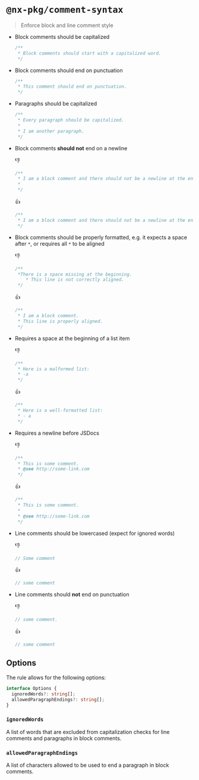 # `@nx-pkg/comment-syntax`

> Enforce block and line comment style

- Block comments should be capitalized

  ```ts
  /**
   * Block comments should start with a capitalized word.
   */
  ```

- Block comments should end on punctuation

  ```ts
  /**
   * This comment should end on punctuation.
   */
  ```

- Paragraphs should be capitalized

  ```ts
  /**
   * Every paragraph should be capitalized.
   *
   * I am another paragraph.
   */
  ```

- Block comments **should not** end on a newline

  👎

  ```ts
  /**
   * I am a block comment and there should not be a newline at the end.
   *
   */
  ```

  👍

  ```ts
  /**
   * I am a block comment and there should not be a newline at the end.
   */
  ```

- Block comments should be properly formatted, e.g. it expects a space after `*`, or requires all `*` to be aligned

  👎

  ```ts
  /**
   *There is a space missing at the beginning.
      * This line is not correctly aligned.
   */
  ```

  👍

  ```ts
  /**
   * I am a block comment.
   * This line is properly aligned.
   */
  ```

- Requires a space at the beginning of a list item

  👎

  ```ts
  /**
   * Here is a malformed list:
   * -a
   */
  ```

  👍

  ```ts
  /**
   * Here is a well-formatted list:
   * - a
   */
  ```

- Requires a newline before JSDocs

  👎

  ```ts
  /**
   * This is some comment.
   * @see http://some-link.com
   */
  ```

  👍

  ```ts
  /**
   * This is some comment.
   *
   * @see http://some-link.com
   */
  ```

- Line comments should be lowercased (expect for ignored words)

  👎

  ```ts
  // Some comment
  ```

  👍

  ```ts
  // some comment
  ```

- Line comments should **not** end on punctuation

  👎

  ```ts
  // some comment.
  ```

  👍

  ```ts
  // some comment
  ```

## Options

The rule allows for the following options:

```ts
interface Options {
  ignoredWords?: string[];
  allowedParagraphEndings?: string[];
}
```

### `ignoredWords`

A list of words that are excluded from capitalization checks for line comments and paragraphs in block comments.

### `allowedParagraphEndings`

A list of characters allowed to be used to end a paragraph in block comments.
